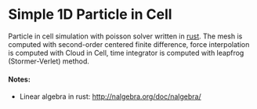 # Simple 1D Particle in Cell
Particle in cell simulation with poisson solver written in [rust][rust-lang]. The mesh is computed with second-order centered finite difference, force interpolation is computed with Cloud in Cell, time integrator is computed with leapfrog (Stormer-Verlet) method. 


#### Notes:
- Linear algebra in rust: http://nalgebra.org/doc/nalgebra/

[rust-lang]:https://www.rust-lang.org/

